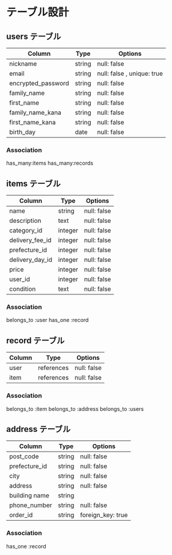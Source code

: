 # テーブル設計

## users テーブル

| Column             | Type   | Options     |
| ------------------ | ------ | ----------- |
| nickname           | string | null: false |
| email              | string | null: false , unique: true|
| encrypted_password | string | null: false |
| family_name        | string | null: false |
| first_name         | string | null: false |
| family_name_kana   | string | null: false |
| first_name_kana    | string | null: false |
| birth_day          | date   | null: false |


### Association
 has_many:items
 has_many:records

## items テーブル

| Column          | Type    | Options     |
| --------------- | ------- | ----------- |
| name            | string  | null: false |
| description     | text    | null: false |
| category_id     | integer | null: false |
| delivery_fee_id | integer | null: false |
| prefecture_id   | integer | null: false |
| delivery_day_id | integer | null: false |
| price           | integer | null: false |
| user_id         | integer | null: false |
| condition       | text    | null: false |

### Association
belongs_to :user
has_one :record

## record テーブル

| Column    | Type       | Options     |
| --------- | ---------- | ----------- |
| user      | references | null: false |
| item      | references | null: false |

### Association
belongs_to :item
belongs_to :address
belongs_to :users

## address テーブル

| Column             | Type   | Options     |
| ------------------ | ------ | ----------- |
| post_code          | string | null: false |
| prefecture_id      | string | null: false |
| city               | string | null: false |
| address            | string | null: false |
| building name      | string |
| phone_number       | string | null: false |
| order_id           | string | foreign_key: true |

### Association
has_one :record
